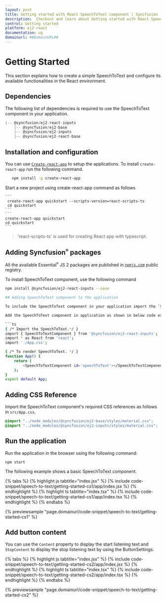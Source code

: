 ```yaml
---
layout: post
title: Getting started with React SpeechToText component | Syncfusion
description:  Checkout and learn about Getting started with React SpeechToText component of Syncfusion Essential JS 2 and more details.
control: Getting started 
platform: ej2-react
documentation: ug
domainurl: ##DomainURL##
---
```


# Getting Started

This section explains how to create a simple SpeechToText and configure its available functionalities in the React environment.

## Dependencies

The following list of dependencies is required to use the SpeechToText component in your application.

```js
|-- @syncfusion/ej2-react-inputs
    |-- @syncfusion/ej2-base
    |-- @syncfusion/ej2-inputs
    |-- @syncfusion/ej2-react-base

```

## Installation and configuration

You can use [`Create-react-app`](https://github.com/facebook/create-react-app) to setup the applications. To install `create-react-app` run the following command.

   ```bash 
      npm install -g create-react-app
   ```

Start a new project using create-react-app command as follows

    ```
     create-react-app quickstart --scripts-version=react-scripts-ts
     cd quickstart
    ```
    ```
    create-react-app quickstart
    cd quickstart
    ```

> 'react-scripts-ts' is used for creating React app with typescript.

## Adding Syncfusion<sup style="font-size:70%">&reg;</sup> packages

All the available Essential<sup style="font-size:70%">&reg;</sup> JS 2 packages are published in [`npmjs.com`](https://www.npmjs.com/~syncfusionorg) public registry.

To install SpeechToText component, use the following command

```bash
npm install @syncfusion/ej2-react-inputs --save

## Adding SpeechToText component to the application

To include the SpeechToText component in your application import the `SpeechToTextComponent` from `ej2-react-inputs` package in `App.tsx`.

Add the SpeechToText component in application as shown in below code example.

```ts
{ /* Import the SpeechToText.*/ }
import { SpeechToTextComponent } from '@syncfusion/ej2-react-inputs';
import * as React from 'react';
import './App.css';

{ /* To render SpeechToText. */ }
function App() {
    return (
        <SpeechToTextComponent id='speechToText'></SpeechToTextComponent>
    );
}
export default App;
```

## Adding CSS Reference

Import the SpeechToText component's required CSS references as follows in `src/App.css`.

```css
@import "../node_modules/@syncfusion/ej2-base/styles/material.css";
@import "../node_modules/@syncfusion/ej2-inputs/styles/material.css";
```
## Run the application

Run the application in the browser using the following command:

```
npm start
```

The following example shows a basic SpeechToText component.

{% tabs %}
{% highlight js tabtitle="index.jsx" %}
{% include code-snippet/speech-to-text/getting-started-cs1/app/index.jsx %}
{% endhighlight %}
{% highlight ts tabtitle="index.tsx" %}
{% include code-snippet/speech-to-text/getting-started-cs1/app/index.tsx %}
{% endhighlight %}
{% endtabs %}

 {% previewsample "page.domainurl/code-snippet/speech-to-text/getting-started-cs1" %}

 ## Add button content

 You can use the `Content` property to display the start listening text and `StopContent` to display the stop listening text by using the ButtonSettings.

{% tabs %}
{% highlight js tabtitle="index.jsx" %}
{% include code-snippet/speech-to-text/getting-started-cs2/app/index.jsx %}
{% endhighlight %}
{% highlight ts tabtitle="index.tsx" %}
{% include code-snippet/speech-to-text/getting-started-cs2/app/index.tsx %}
{% endhighlight %}
{% endtabs %}

 {% previewsample "page.domainurl/code-snippet/speech-to-text/getting-started-cs2" %}